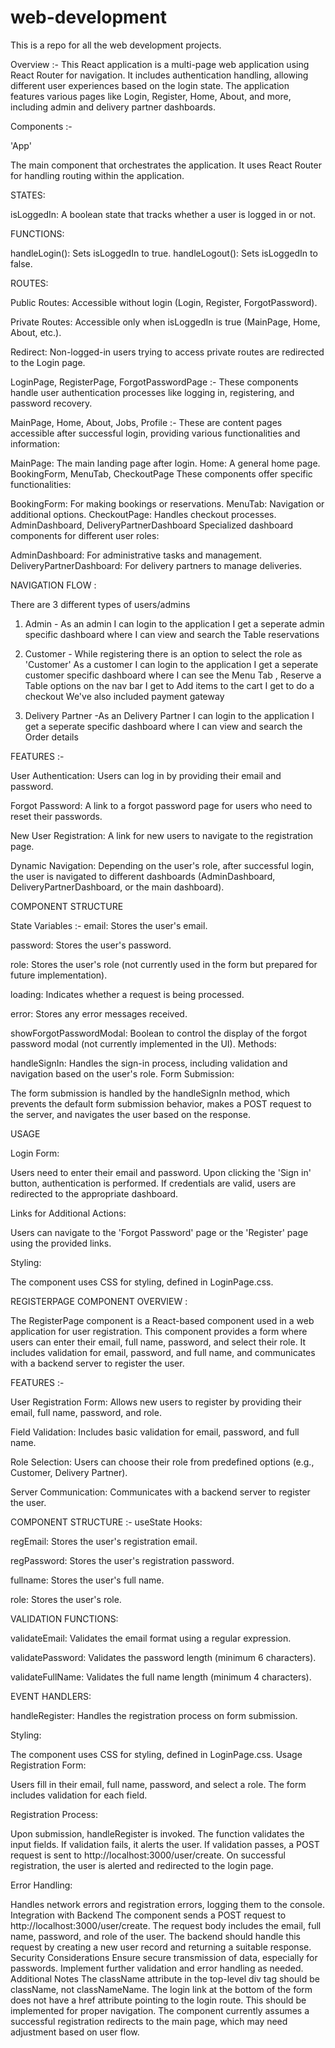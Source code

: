# web-development
This is a repo for all the web development projects.

Overview :-
This React application is a multi-page web application using React Router for navigation. It includes authentication handling, allowing different user experiences based on the login state. The application features various pages like Login, Register, Home, About, and more, including admin and delivery partner dashboards.

Components :-

'App'

The main component that orchestrates the application. It uses React Router for handling routing within the application.

STATES:

isLoggedIn: A boolean state that tracks whether a user is logged in or not.

FUNCTIONS:

handleLogin(): Sets isLoggedIn to true.
handleLogout(): Sets isLoggedIn to false.

ROUTES:

Public Routes: Accessible without login (Login, Register, ForgotPassword).

Private Routes: Accessible only when isLoggedIn is true (MainPage, Home, About, etc.).

Redirect: Non-logged-in users trying to access private routes are redirected to the Login page.

LoginPage, RegisterPage, ForgotPasswordPage :-
These components handle user authentication processes like logging in, registering, and password recovery.

MainPage, Home, About, Jobs, Profile :-
These are content pages accessible after successful login, providing various functionalities and information:

MainPage: The main landing page after login.
Home: A general home page.
BookingForm, MenuTab, CheckoutPage
These components offer specific functionalities:

BookingForm: For making bookings or reservations.
MenuTab: Navigation or additional options.
CheckoutPage: Handles checkout processes.
AdminDashboard, DeliveryPartnerDashboard
Specialized dashboard components for different user roles:

AdminDashboard: For administrative tasks and management.
DeliveryPartnerDashboard: For delivery partners to manage deliveries.

NAVIGATION FLOW : 

There are 3 different types of users/admins 

1. Admin - As an admin I can login to the application 
           I get a seperate admin specific dashboard where I can view and search the Table reservations 

2. Customer - While registering there is an option to select the role as 'Customer' 
              As a customer I can login to the application 
              I get a seperate customer specific dashboard where I can see the Menu Tab , Reserve a Table options on the nav bar
              I get to Add items to the cart 
              I get to do a checkout 
              We've also included payment gateway 

3. Delivery Partner -As an Delivery Partner I can login to the application 
           I get a seperate specific dashboard where I can view and search the Order details 





FEATURES :-

User Authentication: Users can log in by providing their email and password.

Forgot Password: A link to a forgot password page for users who need to reset their passwords.

New User Registration: A link for new users to navigate to the registration page.

Dynamic Navigation: Depending on the user's role, after successful login, the user is navigated to different dashboards (AdminDashboard, DeliveryPartnerDashboard, or the main dashboard).

COMPONENT STRUCTURE

State Variables :-
email: Stores the user's email.

password: Stores the user's password.

role: Stores the user's role (not currently used in the form but prepared for future implementation).

loading: Indicates whether a request is being processed.

error: Stores any error messages received.

showForgotPasswordModal: Boolean to control the display of the forgot password modal (not currently implemented in the UI).
Methods:

handleSignIn: Handles the sign-in process, including validation and navigation based on the user's role.
Form Submission:

The form submission is handled by the handleSignIn method, which prevents the default form submission behavior, makes a POST request to the server, and navigates the user based on the response.

USAGE

Login Form:

Users need to enter their email and password. Upon clicking the 'Sign in' button, authentication is performed.
If credentials are valid, users are redirected to the appropriate dashboard.

Links for Additional Actions:

Users can navigate to the 'Forgot Password' page or the 'Register' page using the provided links.

Styling:

The component uses CSS for styling, defined in LoginPage.css.


REGISTERPAGE COMPONENT OVERVIEW :

The RegisterPage component is a React-based component used in a web application for user registration. This component provides a form where users can enter their email, full name, password, and select their role. It includes validation for email, password, and full name, and communicates with a backend server to register the user.

FEATURES :-

User Registration Form: Allows new users to register by providing their email, full name, password, and role.

Field Validation: Includes basic validation for email, password, and full name.

Role Selection: Users can choose their role from predefined options (e.g., Customer, Delivery Partner).

Server Communication: Communicates with a backend server to register the user.

COMPONENT STRUCTURE :-
useState Hooks:

regEmail: Stores the user's registration email.

regPassword: Stores the user's registration password.

fullname: Stores the user's full name.

role: Stores the user's role.

VALIDATION FUNCTIONS:

validateEmail: Validates the email format using a regular expression.

validatePassword: Validates the password length (minimum 6 characters).

validateFullName: Validates the full name length (minimum 4 characters).

EVENT HANDLERS:

handleRegister: Handles the registration process on form submission.

Styling:

The component uses CSS for styling, defined in LoginPage.css.
Usage
Registration Form:

Users fill in their email, full name, password, and select a role.
The form includes validation for each field.

Registration Process:

Upon submission, handleRegister is invoked.
The function validates the input fields. If validation fails, it alerts the user.
If validation passes, a POST request is sent to http://localhost:3000/user/create.
On successful registration, the user is alerted and redirected to the login page.

Error Handling:

Handles network errors and registration errors, logging them to the console.
Integration with Backend
The component sends a POST request to http://localhost:3000/user/create.
The request body includes the email, full name, password, and role of the user.
The backend should handle this request by creating a new user record and returning a suitable response.
Security Considerations
Ensure secure transmission of data, especially for passwords.
Implement further validation and error handling as needed.
Additional Notes
The className attribute in the top-level div tag should be className, not classNameName.
The login link at the bottom of the form does not have a href attribute pointing to the login route. This should be implemented for proper navigation.
The component currently assumes a successful registration redirects to the main page, which may need adjustment based on user flow.
